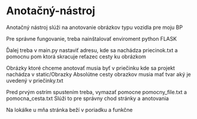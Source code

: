 # Anotačný-nástroj
Anotačný nástroj slúži na anotovanie obrázkov typu vozidla pre moju BP

Pre správne fungovanie, treba nainštalovať enviroment python FLASK

Ďalej treba v main.py nastaviť adresu, kde sa nachádza priecinok.txt
a pomocnu pom ktorá skracuje reťazec cesty ku obrázkom

Obrázky ktoré chceme anotovať musia byť v priečinku kde sa projekt nachádza v static/Obrazky
Absolútne cesty obrazkov musia mať tvar aký je uvedený v priečinky.txt

Pred prvým ostrím spustením treba, vymazať pomocne pomocny_file.txt a pomocna_cesta.txt
Slúži to pre správny chod stránky a anotovania

Na lokálke u mňa stránka beží v poriadku a funkčne
